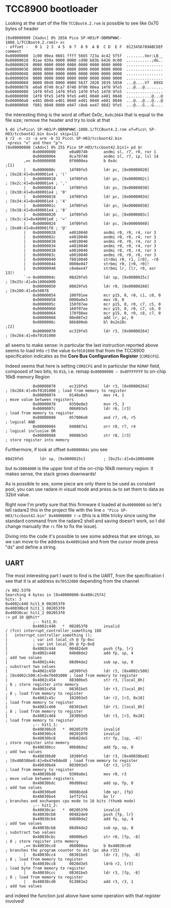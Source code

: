 # TCC8900 bootloader

Looking at the start of the file ``TCCBoot4.2.rom`` is possible to see like 0x70 bytes of header

```
[0x00000000 [Xadvc] 0% 2856 Pico SP-H03/P-OBRNPWWC-1008.1/TCCBoot4.2.rom]> xc
- offset -   0 1  2 3  4 5  6 7  8 9  A B  C D  E F  0123456789ABCDEF  comment
0x00000000  1c00 00ea 0601 ffff 5665 723a 4c42 5f5f  ........Ver:LB__
0x00000010  91ae 839a 0000 0000 cd90 b83b 6426 0c00  ...........;d&..
0x00000020  0000 0000 0000 0000 0000 0000 0000 0000  ................
0x00000030  0000 0000 0000 0000 0000 0000 0000 0000  ................
0x00000040  0000 0000 0000 0000 0000 0000 0000 0000  ................
0x00000050  0000 0000 0000 0000 0000 0000 0000 0000  ................
0x00000060  0000 0040 0000 0000 5637 2020 3839 5858  ...@....V7  89XX
0x00000070  e0a0 0740 0ca7 0740 0f00 00ea 14f0 9fe5  ...@...@........
0x00000080  14f0 9fe5 14f0 9fe5 14f0 9fe5 14f0 9fe5  ................
0x00000090  14f0 9fe5 14f0 9fe5 e401 0040 e401 0040  ...........@...@
0x000000a0  e401 0040 e401 0040 e401 0040 e801 0040  ...@...@...@...@
0x000000b0  f801 0040 0000 e047 c8e6 ee47 08d2 9fe5  ...@...G...G....
```

the interesting thing is the word at offset 0x0c, ``0x0c2664`` that is equal to the file
size; remove the header and try to look at that

```
$ dd if=Pico\ SP-H03/P-OBRNPWWC-1008.1/TCCBoot4.2.rom of=Pico\ SP-H03/tccboot42.bin bs=1c skip=112
$ r2 -n -zz -a arm -b 32 Pico\ SP-H03/tccboot42.bin
 <press "v" and then "p">
[0x00000000 [xAdvc] 0% 255 Pico SP-H03/tccboot42.bin]> pd $r
            0x00000000      e0a00740       andmi sl, r7, r0, ror 1
            0x00000004      0ca70740       andmi sl, r7, ip, lsl 14
        ,=< 0x00000008      0f0000ea       b 0x4c                      ;[1]
        |   0x0000000c      14f09fe5       ldr pc, [0x00000028]        ; [0x28:4]=0x400001e4 ; '('
        |   0x00000010      14f09fe5       ldr pc, [0x0000002c]        ; [0x2c:4]=0x400001e4 ; ','
        |   0x00000014      14f09fe5       ldr pc, [0x00000030]        ; [0x30:4]=0x400001e4 ; '0'
        |   0x00000018      14f09fe5       ldr pc, [0x00000034]        ; [0x34:4]=0x400001e4 ; '4'
        |   0x0000001c      14f09fe5       ldr pc, [0x00000038]        ; [0x38:4]=0x400001e4 ; '8'
        |   0x00000020      14f09fe5       ldr pc, [0x0000003c]        ; [0x3c:4]=0x400001e8 ; '<'
        |   0x00000024      14f09fe5       ldr pc, [0x00000040]        ; [0x40:4]=0x400001f8 ; '@'
        |   0x00000028      e4010040       andmi r0, r0, r4, ror 3
        |   0x0000002c      e4010040       andmi r0, r0, r4, ror 3
        |   0x00000030      e4010040       andmi r0, r0, r4, ror 3
        |   0x00000034      e4010040       andmi r0, r0, r4, ror 3
        |   0x00000038      e4010040       andmi r0, r0, r4, ror 3
        |   0x0000003c      e8010040       andmi r0, r0, r8, ror 3
        |   0x00000040      f8010040       strdmi r0, r1, [r0], -r8
        |   0x00000044      0000e047       strbmi r0, [r0, r0]!
        |   0x00000048      c8e6ee47       strbmi lr, [lr, r8, asr 13]!
        `-> 0x0000004c      08d29fe5       ldr sp, [0x0000025c]        ; [0x25c:4]=0x10004000
            0x00000050      08029fe5       ldr r0, [0x00000260]        ; [0x260:4]=0x50078
            0x00000054      100f01ee       mcr p15, 0, r0, c1, c0, 0
            0x00000058      0000a0e3       mov r0, 0
            0x0000005c      150f07ee       mcr p15, 0, r0, c7, c5, 0
            0x00000060      160f07ee       mcr p15, 0, r0, c7, c6, 0
            0x00000064      170f08ee       mcr p15, 0, r0, c8, c7, 0
            0x00000068      00e08fe2       add lr, pc, 0
            0x0000006c      86b800eb       bl 0x2e28c                  ;[2]
            0x00000070      ec319fe5       ldr r3, [0x00000264]        ; [0x264:4]=0xf0101000
```

all seems to make sense: in particular the last instruction reported above seems to load
into ``r3`` the value ``0xf0101000`` that from the TCC8900 specification indicates as the
**Core Bus Configuration Register** (``CORECFG``).

Indeed seems that here is setting ``CORECFG`` and in particular the ``REMAP`` field,
composed of two bits, to ``01b``, i.e. remap ``0x00000000 – 0x0FFFFFFF`` to on-chip 16kB memory Region

```
            0x00000070      ec319fe5       ldr r3, [0x00000264]        ; [0x264:4]=0xf0101000 ; load from memory to register
            0x00000074      0140a0e3       mov r4, 1                   ; move value between registers
            0x00000078      0350e0e3       mvn r5, 3
            0x0000007c      006093e5       ldr r6, [r3]                ; load from memory to register
            0x00000080      057006e0       and r7, r6, r5              ; logical AND
            0x00000084      048087e1       orr r8, r7, r4              ; logical inclusive OR
            0x00000088      008083e5       str r8, [r3]                ; store register into memory
```

Furthermore, if look at offset ``0x0000004c`` you see

```
08d29fe5       ldr sp, [0x0000025c]        ; [0x25c:4]=0x10004000
```

but ``0x10004000`` is the upper limit of the on-chip 16kB memory region: it makes sense, the stack grows downwards!

As is possible to see, some piece are only there to be used as constant pool, you can use radare
in visual mode and press ``dw`` to set them to data as 32bit value.

Right now I'm pretty sure that this firmware it loaded at ``0x40000000`` so let's tell radare2 this
in the project file with the line ``o "Pico SP-H03/tccboot42.bin" 0x40000000 r-x`` (this is a little
tricky since using the standard command from the radare2 shell and saving doesn't work, so I did change
manually the ``rc`` file to fix the issue).

Diving into the code it's possible to see some address that are strings, so we can move to the address ``0x40091de8``
and from the cursor mode press "ds" and define a string.

## UART

The most interesting part I want to find is the UART, from the specification I see that it is at address
``0xf0532000`` depending from the channel

```
/x 002.53f0
Searching 4 bytes in [0x40000000-0x400c25f4]
hits: 3
0x4002c440 hit1_0 002053f0
0x40030bc0 hit1_1 002053f0
0x40030cac hit1_2 002053f0
:> pd 10 @@hit*
            ;-- hit1_0:
            0x4002c440   *  002053f0       invalid
/ (fcn) interrupt_controller_something 188
|   interrupt_controller_something ();
|           ; var int local_ch @ fp-0xc
|           ; var int local_8h @ fp-0x8
|           0x4002c444      00482de9       push {fp, lr}
|           0x4002c448      04b08de2       add fp, sp, 4               ; add two values
|           0x4002c44c      08d04de2       sub sp, sp, 8               ; substract two values
|           0x4002c450      a8309fe5       ldr r3, [0x4002c500]        ; [0x4002c500:4]=0xf0401000 ; load from memory to register
|           0x4002c454      08300be5       str r3, [local_8h]          ; 8 ; store register into memory
|           0x4002c458      08301be5       ldr r3, [local_8h]          ; 8 ; load from memory to register
|           0x4002c45c      102093e5       ldr r2, [r3, 0x10]          ; load from memory to register
|           0x4002c460      08301be5       ldr r3, [local_8h]          ; 8 ; load from memory to register
|           0x4002c464      283093e5       ldr r3, [r3, 0x28]          ; load from memory to register
            ;-- hit1_1:
            0x40030bc0   *  002053f0       invalid
            0x40030bc4      002010f0       invalid
            0x40030bc8      04b02de5       str fp, [sp, -4]!           ; store register into memory
            0x40030bcc      00b08de2       add fp, sp, 0               ; add two values
            0x40030bd0      10309fe5       ldr r3, [0x40030be8]        ; [0x40030be8:4]=0x47e0ded8 ; load from memory to register
            0x40030bd4      003093e5       ldr r3, [r3]                ; load from memory to register
            0x40030bd8      0300a0e1       mov r0, r3                  ; move value between registers
            0x40030bdc      00d08be2       add sp, fp, 0               ; add two values
            0x40030be0      0008bde8       ldm sp!, {fp}
            0x40030be4      1eff2fe1       bx lr                       ; branches and exchanges cpu mode to 16 bits (thumb mode)
            ;-- hit1_2:
            0x40030cac   *  002053f0       invalid
            0x40030cb0      00482de9       push {fp, lr}
            0x40030cb4      04b08de2       add fp, sp, 4               ; add two values
            0x40030cb8      08d04de2       sub sp, sp, 8               ; substract two values
            0x40030cbc      08000be5       str r0, [fp, -8]            ; 8 ; store register into memory
        ,=< 0x40030cc0      060000ea       b 0x40030ce0                ; branches the program counter to dst (pc aka r15)
        |   0x40030cc4      08301be5       ldr r3, [fp, -8]            ; 8 ; load from memory to register
        |   0x40030cc8      0020d3e5       ldrb r2, [r3]               ; load byte from memory to register
        |   0x40030ccc      08301be5       ldr r3, [fp, -8]            ; 8 ; load from memory to register
        |   0x40030cd0      013083e2       add r3, r3, 1               ; add two values
```

and indeed the function just above have some operation with that register involved!
